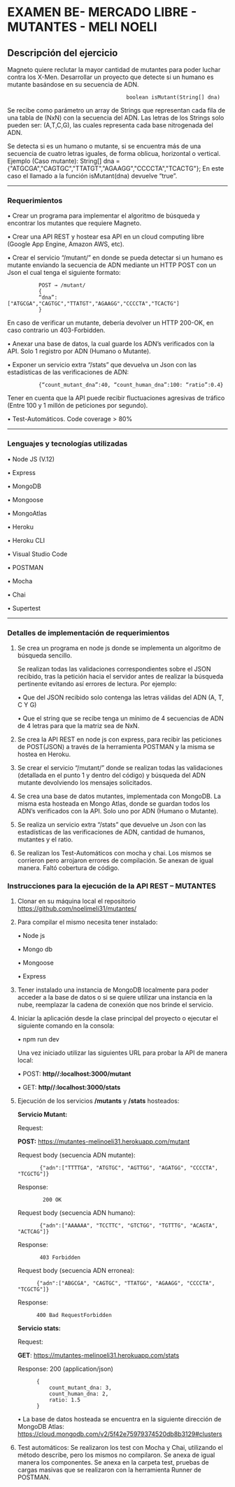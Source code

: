 # EXAMEN BE- MERCADO LIBRE - MUTANTES - MELI NOELI

## Descripción del ejercicio
Magneto quiere reclutar la mayor cantidad de mutantes para poder luchar contra los X-Men. 
Desarrollar un proyecto que detecte si un humano es mutante basándose en su secuencia de ADN.

                                          boolean isMutant(String[] dna)

Se recibe como parámetro un array de Strings que representan cada fila de una tabla de (NxN) con la secuencia del ADN. Las letras de los Strings solo pueden ser: (A,T,C,G), las cuales representa cada base nitrogenada del ADN.

Se detecta si es un humano o mutante, si se encuentra más de una secuencia de cuatro letras iguales, de forma oblicua, horizontal o vertical. 
Ejemplo (Caso mutante): 
String[] dna = {"ATGCGA","CAGTGC","TTATGT","AGAAGG","CCCCTA","TCACTG"};
En este caso el llamado a la función isMutant(dna) devuelve “true”. 

___
### Requerimientos

•	Crear un programa para implementar el algoritmo de búsqueda y encontrar los mutantes que requiere Magneto.

•	Crear una API REST y hostear esa API en un cloud computing libre (Google App Engine, Amazon AWS, etc).

•	Crear el servicio “/mutant/” en donde se pueda detectar si un humano es mutante enviando la secuencia de ADN mediante un HTTP POST con un Json el cual tenga el siguiente formato: 

              POST → /mutant/
              {
              “dna”: ["ATGCGA","CAGTGC","TTATGT","AGAAGG","CCCCTA","TCACTG"] 
              } 

En caso de verificar un mutante, debería devolver un HTTP 200-OK, en caso contrario un 403-Forbidden.

•	Anexar una base de datos, la cual guarde los ADN’s verificados con la API. Solo 1 registro por ADN (Humano o Mutante).

•	Exponer un servicio extra “/stats” que devuelva un Json con las estadísticas de las verificaciones de ADN:
 
              {“count_mutant_dna”:40, “count_human_dna”:100: “ratio”:0.4}
            
Tener en cuenta que la API puede recibir fluctuaciones agresivas de tráfico (Entre 100 y 1 millón de peticiones por segundo).

•	Test-Automáticos. Code coverage > 80%

___
### Lenguajes y tecnologías utilizadas

•	Node JS (V.12)

•	Express 

•	MongoDB 

•	Mongoose

•	MongoAtlas

•	Heroku

•	Heroku CLI

•	Visual Studio Code

•	POSTMAN

•	Mocha

•	Chai

•	Supertest

___
### Detalles de implementación de requerimientos

1)	Se crea un programa en node js donde se implementa un algoritmo de búsqueda sencillo.

    Se realizan todas las validaciones correspondientes sobre el JSON recibido, tras la petición hacia el servidor antes de realizar la búsqueda pertinente evitando así errores     de lectura. Por ejemplo:
    
    •	Que del JSON recibido solo contenga las letras válidas del ADN (A, T, C Y G)

    •	Que el string que se recibe tenga un mínimo de 4 secuencias de ADN de 4 letras para que la matriz sea de NxN.

2)	Se crea la API REST en node js  con express, para recibir las peticiones de POST(JSON) a través de la herramienta POSTMAN y la misma se hostea en Heroku.

3)	Se crear el servicio “/mutant/” donde se realizan todas las validaciones (detallada en el punto 1 y dentro del código) y búsqueda del ADN mutante devolviendo los mensajes       solicitados.

4)	Se crea una base de datos mutantes, implementada con MongoDB. La misma esta hosteada en Mongo Atlas, donde se guardan todos los ADN’s verificados con la API. Solo uno por       ADN (Humano o Mutante). 

5)	Se realiza un servicio extra “/stats” que devuelve un Json con las estadísticas de las verificaciones de ADN, cantidad de humanos, mutantes y el ratio.

6)	Se realizan los Test-Automáticos con mocha y chai. Los  mismos se corrieron pero arrojaron errores de compilación. Se anexan de igual manera. Faltó cobertura de código.

### Instrucciones para la ejecución de la API REST – MUTANTES

1)	Clonar en su máquina local el repositorio https://github.com/noelimeli31/mutantes/

2)	Para compilar el mismo necesita tener instalado: 

    •	Node js

    •	Mongo db

    •	Mongoose

    •	Express

3)	Tener instalado una instancia de MongoDB localmente para poder acceder a la base de datos o si se quiere utilizar una instancia en la nube, reemplazar la cadena de conexión     que nos brinde el servicio.

4)	Iniciar la aplicación desde la clase principal del proyecto o ejecutar el siguiente comando en la consola:

    •	npm  run dev

    Una vez iniciado utilizar las siguientes URL para probar la API de manera local:

    •	POST:   **http//:localhost:3000/mutant**

    •	GET:    **http//:localhost:3000/stats**

5)	Ejecución de los servicios **/mutants** y **/stats** hosteados:

    **Servicio Mutant:**

    Request:

    **POST:**  https://mutantes-melinoeli31.herokuapp.com/mutant

    Request body (secuencia ADN mutante):

               {"adn":["TTTTGA", "ATGTGC", "AGTTGG", "AGATGG", "CCCCTA", "TCGCTG"]}
  
    Response:

                200 OK
  
    Request body (secuencia ADN humano):
  
               {"adn":["AAAAAA", "TCCTTC", "GTCTGG", "TGTTTG", "ACAGTA", "ACTCAG"]}
  
    Response:

               403 Forbidden
   
    Request body (secuencia ADN erronea):

              {"adn":["ABGCGA", "CAGTGC", "TTATGG", "AGAAGG", "CCCCTA", "TCGCTG"]}
  
    Response:

              400 Bad RequestForbidden

    **Servicio stats:**

    Request:

    **GET**: https://mutantes-melinoeli31.herokuapp.com/stats


    Response: 200 (application/json)

              {
                  count_mutant_dna: 3,
                  count_human_dna: 2,
                  ratio: 1.5
              }
              
              
    •	La base de datos hosteada se encuentra en la siguiente dirección de MongoDB Atlas: https://cloud.mongodb.com/v2/5f42e75979374520db8b3129#clusters              

6)	Test automáticos:
    Se realizaron los test con Mocha y Chai, utilizando el método describe, pero los mismos no compilaron. Se anexa de igual manera los componentes. 
    Se anexa en la carpeta test, pruebas de cargas masivas que se realizaron con la herramienta Runner de POSTMAN.

